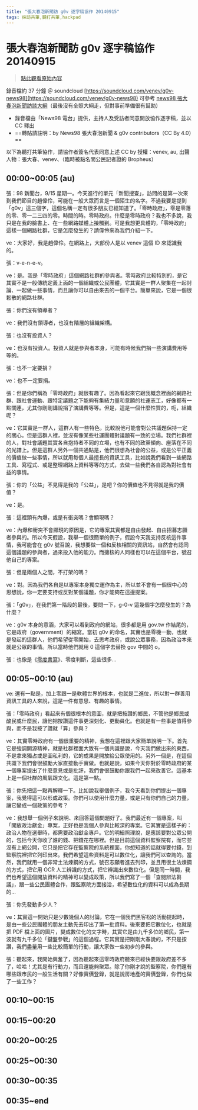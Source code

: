 ```yaml
---
title: "張大春泡新聞訪 g0v 逐字稿協作 20140915"
tags: 採訪共筆,聽打共筆,hackpad
---
```


# 張大春泡新聞訪 g0v 逐字稿協作 20140915

> [點此觀看原始內容](https://g0v.hackpad.tw/qF6tX8scoGz)

錄音檔約 37 分鐘 ＠ soundcloud [https://soundcloud.com/venev/g0v-news98](https://soundcloud.com/venev/g0v-news98)
可參考 [news98 張大春泡新聞訪談大綱](https://g0v.hackpad.com/0EM9nq4zUiX)（最後沒有全照大綱走，但對事前準備很有幫助）

- 錄音檔由「News98 電台」提供，主持人及受訪者同意開放協作逐字稿，並以 CC 釋出
- ==轉貼請註明：by News98 張大春泡新聞 & g0v contributors（CC By 4.0）==

以下為聽打共筆協作，請協作者簽名代表同意上述 CC by 授權：venev, au, <yourname>
出聲人物：張大春、venev、（臨時被點名問公民記者證的 Bropheus）

## 00:00~00:05 (au)

張：98 新聞台，9/15 星期一。今天進行的單元「新聞搜查」，訪問的是第一次來到我們節目的趙偉伶，可能在一般大眾而言是一個陌生的名字。不過我要是提到「g0v」這三個字，這個名稱一定有很多朋友已經知道了。「零時政府」，零是零落的零、零一二三四的零。時間的時。零時政府。什麼是零時政府？我也不多說，我只是在我的臉書上、在一些網路媒體上接觸到。可是我想更具體的，「零時政府」這樣一個網路社群，它是怎麼發生的？請偉伶來為我們介紹一下。

ve：大家好，我是趙偉伶。在網路上，大部份人是以 venev 這個 ID 來認識我的。

張：v-e-n-e-v。

ve：是。我是「零時政府」這個網路社群的參與者。零時政府比較特別的，是它其實不是一般傳統定義上面的一個組織或公民團體，它其實是一群人聚集在一起討論、一起做一些事情，而且讓你可以自由來去的一個平台。簡單來說，它是一個很鬆散的網路社群。

張：你們沒有領導者？

ve：我們沒有領導者，也沒有階層的組織架構。

張：也沒有投資人？

ve：也沒有投資人。投資人就是參與者本身，可能有時候我們捐一些演講費用等等的。

張：也不一定要捐？

ve：也不一定要捐。

張：但是你們稱為「零時政府」就很有趣了。因為看起來它跟我概念裡面的網路社群、跟社會運動、跟特定議題之下能夠有集結力量和意願的社運志工，好像都有一點關連，尤其你剛剛講說捐了演講費等等。但是，這是一個什麼性質的，呃，組織呢？

ve：它其實是一群人，這群人有一些特色，比較說他可能會對公共議題保持一定的關心。但是這群人裡，並沒有像某些社運團體對議題有一致的立場。我們社群裡的人，對社會議題其實各自抱持者不同的立場，也有不同的政黨傾向、座落在不同的光譜上。但是這群人另外一個共通點是，他們很想為社會的公益，或是公平正義的價值做一些事情，所以就用每個人最擅長的資訊工具，比如說我們看到一些網路工具、寫程式、或是整理網路上資料等等的方式，去做一些我們各自認為對社會有益的事情。

張：你的「公益」不見得是我的「公益」，是吧？你的價值也不見得就是我的價值？

ve：是。

張：這裡頭有內爆，或是有衝突嗎？會顯現嗎？

ve：內爆和衝突不會顯現的原因是，它的專案其實都是自由發起、自由招募志願者參與的。所以今天假設，我舉一個很簡單的例子，假設今天我支持反核這件事情，我可能會在 g0v 號召說，我想要做一個和反核相關的資訊站，自然會有認同這個議題的參與者，過來投入他的能力。而擁核的人同樣也可以在這個平台，號召他自己的專案。

張：但是兩個人之間，不打架的嗎？

ve：對。因為我們各自是以專案本身獨立運作為主，所以並不會有一個很中心的思想說，你一定要支持或反對某個議題，你才能夠在這邊提案。

張：「g0v」，在我們第一階段的最後，要問一下，g-0-v 這幾個字怎麼發生的？為什麼？

ve：g0v 本身的意涵，大家可以看到政府的網站，很多都是用 gov.tw 作結尾的，它是政府（government）的縮寫。當初 g0v 的命名，其實也是零機一動，也就是發起的這群人，他們希望從零開始，去思考政府，或說公眾事務，因為政治本來就是公眾的事情。所以當時他們就用 0 這個字去替換 gov 中間的 o。

張：也像是《[零度書寫](https://en.wikipedia.org/wiki/Writing_Degree_Zero)》、零度判斷，這些很多...

## 00:05~00:10 (au)

ve: 還有一點是，加上零跟一是軟體世界的根本，也就是二進位，所以對一群善用資訊工具的人來說，這是一件有意思、有趣的事情。

張：「零時政府」看起來有個很根本的意圖，就是把按讚的鄉民，不管他是鄉民或酸民或什麼民，讓他把按讚這件事更深刻化、更動員化。也就是有一些事是值得參與，而不是我按了讚就「算」參與？

ve：其實零時政府有一個很重要的精神，我想在這裡跟大家簡單說明一下。首先它是強調開源精神，就是社群裡面大致有一個共識是說，今天我們做出來的東西，不是拿來獨占或是圖私利的，它的成果是開放給公眾使用的。另外一個是，在這個共識下我們會很鼓勵大家直接動手實做。也就是說，如果今天你對於零時政府的某一個專案提出了什麼意見或是批評，我們會很鼓勵你跟我們一起來改善它。這基本上是一個社群的風氣跟文化。這是第一點。

張：你先把這一點再解釋一下。比如說我舉個例子，我今天看到你們提出一個專案，我覺得這可以形成政策。你們可以使用什麼力量，或是只有你們自己的力量，讓它變成一個政策的參考？

ve：我想舉一個例子來說明、來回答這個問題好了。我們最近有一個專案，叫「開放政治獻金」專案，正好也是我個人參與比較深的專案。它其實是這樣子的：政治人物在選舉時，都需要政治獻金專戶。它的明細照理說，是應該要對公眾公開的，包括今天你收了誰的錢、把錢花在哪裡。但是目前這個資料監察院有，而它並沒有上網公開，它只是把它存在監察院的系統裡面，你想知道的話就得要付錢，到監察院裡把它列印出來。我們希望這些資料是可以數位化，讓我們可以查詢的。當然，我們就用一個非常土法煉鋼的方式，號召志願者進去列印，並且用很土法煉鋼的方式，把它用 OCR 人工辨識的方式，把它辨識出來數位化。但是同一時間，我們也希望這個開放資料的精神可以變成政策，所以我們寫了一個「查閱辨法芻議」，跟一些公民團體合作，跟監察院方面接洽，希望數位化的資料可以成為長期的...

張：你先發動多少人？

ve：其實這一開始只是少數幾個人的討論，它在一個我們黑客松的活動提起時，是由一些公民團體的朋友主動先去印出了第一批資料。後來要把它數位化，也就是把 PDF 檔上面的圖片，變成數位化的文字時，其實它是由九千多位的鄉民，第一波就有九千多位「鍵盤參戰」的這個過程。它其實是把剛剛大春說的，不只是按讚，我們盡量用一些比較簡單的行動，讓大家做一些初步的參與。

張：聽起來，我開始興奮了，因為聽起來這零時政府聽來已經快要跟政府差不多了，哈哈！尤其是有行動力，而且還能夠聚眾。除了你剛才說的監察院，你們還有哪些跟市民的一般生活有關？好像實價登錄，就是說房地產的實價登錄，你們也做了一些工作？

## 00:10~00:15


## 00:15~00:20


## 00:20~00:25


## 00:25~00:30


## 00:30~00:35


## 00:35~end


